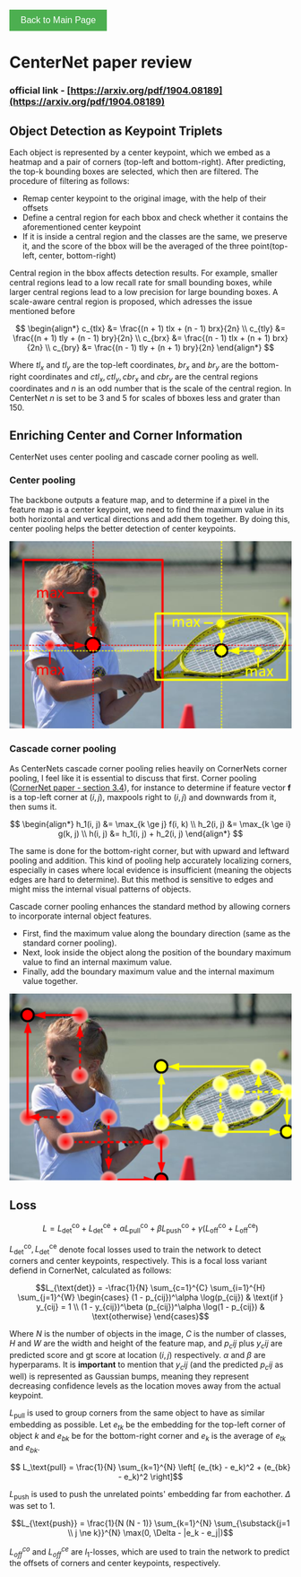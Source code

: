 <!-- Button to go back to the main page -->
<div style="margin-top: 20px;">
  <a href="../" style="text-decoration: none;">
    <button style="
      background-color: #4CAF50; /* Green */
      border: none;
      color: white;
      padding: 10px 20px;
      text-align: center;
      text-decoration: none;
      display: inline-block;
      font-size: 16px;
      cursor: pointer;
    ">Back to Main Page</button>
  </a>
</div>

# CenterNet paper review
### official link - [https://arxiv.org/pdf/1904.08189](https://arxiv.org/pdf/1904.08189)

## Object Detection as Keypoint Triplets

Each object is represented by a center keypoint, which we embed as a heatmap and a pair of corners (top-left and bottom-right). After predicting, the top-k bounding boxes are selected, which then are filtered. The procedure of filtering as follows:

 - Remap center keypoint to the original image, with the help of their offsets
 - Define a central region for each bbox and check whether it contains the aforementioned center keypoint
 - If it is inside a central region and the classes are the same, we preserve it, and the score of the bbox will be the averaged of the three point(top-left, center, bottom-right)

Central region in the bbox affects detection results. For example, smaller central regions lead to a low recall rate for small bounding boxes, while larger central regions lead to a low precision for large bounding boxes. A scale-aware central region is proposed, which adresses the issue mentioned before

$$
\begin{align*}
c_{tlx} &= \frac{(n + 1) tlx + (n - 1) brx}{2n} \\
c_{tly} &= \frac{(n + 1) tly + (n - 1) bry}{2n} \\
c_{brx} &= \frac{(n - 1) tlx + (n + 1) brx}{2n} \\
c_{bry} &= \frac{(n - 1) tly + (n + 1) bry}{2n}
\end{align*}
$$

Where $tl_x \text{ and } tl_y$ are the top-left coordinates, $br_x \text{ and } br_y$ are the bottom-right coordinates and $ctl_x, ctl_y, cbr_x \text { and } cbr_y$ are the central regions coordinates and $n$ is an odd number that is the scale of the central region. In CenterNet $n$ is set to be 3 and 5 for scales of bboxes less and grater than 150.



## Enriching Center and Corner Information

CenterNet uses center pooling and cascade corner pooling as well.

### Center pooling

The backbone outputs a feature map, and to determine if a pixel in the feature map is a center keypoint, we need to find the maximum value in its both horizontal and vertical directions and add them together. By doing this, center pooling helps the better detection of center keypoints.

![CenterPooling](../assets/images/center_pooling.png)

### Cascade corner pooling 

As CenterNets cascade corner pooling relies heavily on CornerNets corner pooling, I feel like it is essential to discuss that first. Corner pooling ([CornerNet paper - section 3.4](https://arxiv.org/pdf/1808.01244)), for instance to determine if feature vector **f** is a top-left corner at $(i,j)$, maxpools right to $(i,j)$ and downwards from it, then sums it. 

$$
\begin{align*}
h_1(i, j) &= \max_{k \ge j} f(i, k) \\
h_2(i, j) &= \max_{k \ge i} g(k, j) \\
h(i, j) &= h_1(i, j) + h_2(i, j)
\end{align*}
$$

The same is done for the bottom-right corner, but with upward and leftward pooling and addition. This kind of pooling help  accurately localizing corners, especially in cases where local evidence is insufficient (meaning the objects edges are hard to determine). But this method is sensitive to edges and might miss the internal visual patterns of objects.

Cascade corner pooling enhances the standard method by allowing corners to incorporate internal object features.

- First, find the maximum value along the boundary direction (same as the standard corner pooling).
- Next, look inside the object along the position of the boundary maximum value to find an internal maximum value.
- Finally, add the boundary maximum value and the internal maximum value together.

![CenterPooling](../assets/images/cascade_corner_pooling.png)

## Loss

$$L = L_{\text{det}}^\text{co} + L_{\text{det}}^\text{ce} + \alpha L_{\text{pull}}^\text{co} + \beta L_{\text{push}}^\text{co} + \gamma (L_{\text{off}}^\text{co} + L_{\text{off}}^\text{ce})$$

$L_{\text{det}}^\text{co}, L_{\text{det}}^\text{ce}$ denote focal losses used to train the network to detect corners and center keypoints, respectively. This is a focal loss variant defiend in CornerNet, calculated as follows:

$$L_{\text{det}} = -\frac{1}{N} \sum_{c=1}^{C} \sum_{i=1}^{H} \sum_{j=1}^{W} 
\begin{cases}
    (1 - p_{cij})^\alpha \log(p_{cij}) & \text{if } y_{cij} = 1 \\
    (1 - y_{cij})^\beta (p_{cij})^\alpha \log(1 - p_{cij}) & \text{otherwise}
\end{cases}$$

Where $N$ is the number of objects in the image, $C$ is the number of classes, $H$ and $W$ are the width and height of the feature map, and $p_cij$ plus $y_cij$ are predicted score and gt score at location $(i, j)$ respectively. $α$ and $β$ are hyperparams. It is **important** to mention that $y_cij$ (and the predicted $p_cij$ as well) is represented as Gaussian bumps, meaning they represent decreasing confidence levels as the location moves away from the actual keypoint.


$L_\text{pull}$ is used to group corners from the same object to have as similar embedding as possible. Let  $e_{tk}$ be the embedding for the top-left corner of object $k$ and $e_{bk}$ be for the bottom-right corner and $e_k$ is the average of $e_{tk}$ and $e_{bk}$.

$$ L_\text{pull} = \frac{1}{N} \sum_{k=1}^{N} \left[ (e_{tk} - e_k)^2 + (e_{bk} - e_k)^2 \right]$$

$L_\text{push}$ is used to push the unrelated points' embedding far from eachother. $\Delta$ was set to 1.

$$L_{\text{push}} = \frac{1}{N (N - 1)} \sum_{k=1}^{N} \sum_{\substack{j=1 \\ j \ne k}}^{N} \max(0, \Delta - |e_k - e_j|)$$

$L_{off}^{co}$ and $L_{off}^{ce}$ are $l_1$-losses, which are used to train the network to predict the offsets of corners and center keypoints, respectively.